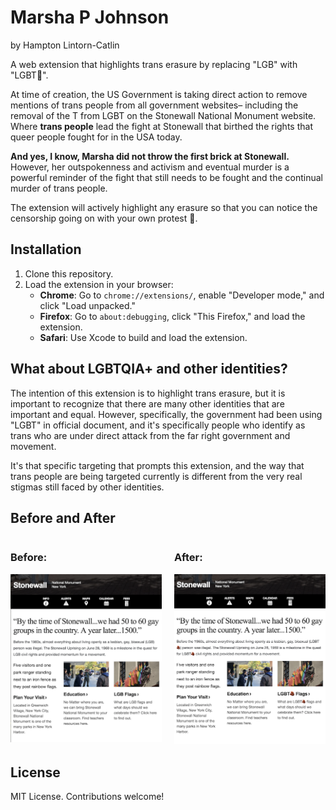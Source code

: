 # Marsha P Johnson

by Hampton Lintorn-Catlin

A web extension that highlights trans erasure by replacing "LGB" with "LGBT🧱".

At time of creation, the US Government is taking direct action to remove mentions of trans people from all
government websites– including the removal of the T from LGBT on the Stonewall National Monument website.
Where **trans people** lead the fight at Stonewall that birthed the rights that queer people fought for in the
USA today.

**And yes, I know, Marsha did not throw the first brick at Stonewall.** However, her outspokenness and activism and eventual
murder is a powerful reminder of the fight that still needs to be fought and the continual murder of trans people.

The extension will actively highlight any erasure so that you can notice the censorship going on with your
own protest 🧱.

## Installation
1. Clone this repository.
2. Load the extension in your browser:
   - **Chrome**: Go to `chrome://extensions/`, enable "Developer mode," and click "Load unpacked."
   - **Firefox**: Go to `about:debugging`, click "This Firefox," and load the extension.
   - **Safari**: Use Xcode to build and load the extension.


## What about LGBTQIA+ and other identities?

The intention of this extension is to highlight trans erasure, but it is important to recognize that there are
many other identities that are important and equal. However, specifically, the government had been using "LGBT"
in official document, and it's specifically people who identify as trans who are under direct attack from the far
right government and movement.

It's that specific targeting that prompts this extension, and the way that trans people are being targeted 
currently is different from the very real stigmas still faced by other identities.

## Before and After
<div style="display: flex; gap: 20px;">
    <div>
        <h3>Before:</h3>
        <img src="./before.png" alt="Before" width="400"/>
    </div>
    <div>
        <h3>After:</h3>
        <img src="./after.png" alt="After" width="400"/>
    </div>
</div>

## License
MIT License. Contributions welcome!
